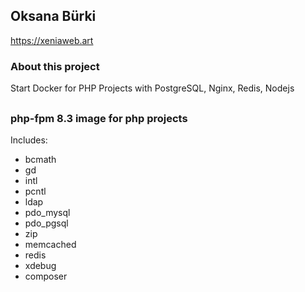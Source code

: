 ## Oksana Bürki

<https://xeniaweb.art>

### About this project

Start Docker for PHP Projects with PostgreSQL, Nginx, Redis, Nodejs
##
### php-fpm 8.3 image for php projects
Includes:
* bcmath
* gd
* intl
* pcntl
* ldap
* pdo_mysql
* pdo_pgsql
* zip
* memcached
* redis
* xdebug
* composer
